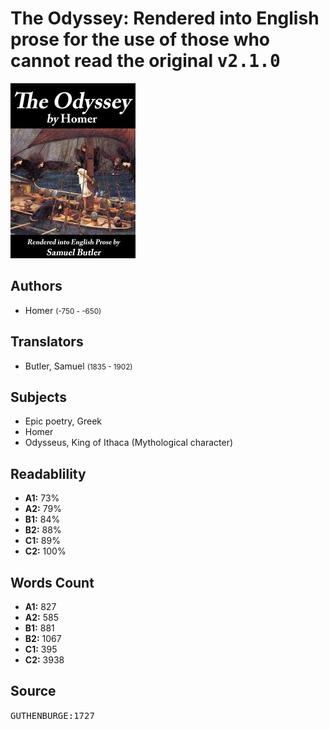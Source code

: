 # The Odyssey: Rendered into English prose for the use of those who cannot read the original <kbd>v2.1.0</kbd>

![](./cover.medium.jpg "")

## Authors


 - Homer <small>(-750 - -650)</small>

## Translators


 - Butler, Samuel <small>(1835 - 1902)</small>

## Subjects


 - Epic poetry, Greek
 - Homer
 - Odysseus, King of Ithaca (Mythological character)

## Readablility


 - **A1:** 73%
 - **A2:** 79%
 - **B1:** 84%
 - **B2:** 88%
 - **C1:** 89%
 - **C2:** 100%

## Words Count


 - **A1:** 827
 - **A2:** 585
 - **B1:** 881
 - **B2:** 1067
 - **C1:** 395
 - **C2:** 3938

## Source


<kbd>GUTHENBURGE:1727</kbd>
